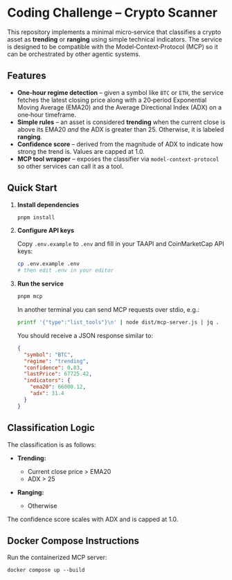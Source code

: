 # Coding Challenge – Crypto Scanner

This repository implements a minimal micro‑service that classifies a crypto asset as **trending** or **ranging** using simple technical indicators.  The service is designed to be compatible with the Model‑Context‑Protocol (MCP) so it can be orchestrated by other agentic systems.

## Features

- **One‑hour regime detection** – given a symbol like `BTC` or `ETH`, the service fetches the latest closing price along with a 20‑period Exponential Moving Average (EMA20) and the Average Directional Index (ADX) on a one‑hour timeframe.
- **Simple rules** – an asset is considered **trending** when the current close is above its EMA20 *and* the ADX is greater than 25.  Otherwise, it is labeled **ranging**.
- **Confidence score** – derived from the magnitude of ADX to indicate how strong the trend is.  Values are capped at 1.0.
- **MCP tool wrapper** – exposes the classifier via `model-context-protocol` so other services can call it as a tool.

## Quick Start

1. **Install dependencies**

   ```bash
   pnpm install
   ```

2. **Configure API keys**

   Copy `.env.example` to `.env` and fill in your TAAPI and CoinMarketCap API keys:

   ```bash
   cp .env.example .env
   # then edit .env in your editor
   ```

3. **Run the service**

   ```bash
   pnpm mcp
   ```

   In another terminal you can send MCP requests over stdio, e.g.:

   ```bash
   printf '{"type":"list_tools"}\n' | node dist/mcp-server.js | jq .
   ```

   You should receive a JSON response similar to:

   ```json
   {
     "symbol": "BTC",
     "regime": "trending",
     "confidence": 0.83,
     "lastPrice": 67725.42,
     "indicators": {
       "ema20": 66000.12,
       "adx": 31.4
     }
   }
   ```

## Classification Logic

The classification is as follows:

- **Trending:**
  - Current close price > EMA20
  - ADX > 25

- **Ranging:**
  - Otherwise

The confidence score scales with ADX and is capped at 1.0.

## Docker Compose Instructions
Run the containerized MCP server:
```
docker compose up --build
```
